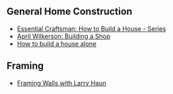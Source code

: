 ## General Home Construction

- [Essential Craftsman: How to Build a House - Series](https://www.youtube.com/playlist?list=PLRZePj70B4IwyNn1ABhJWmBPeX1hGhyLi)
- [April Wilkerson: Building a Shop](https://www.youtube.com/playlist?list=PL8eqcjvgrQ4W1jeXaWIbC7gdN_YZKaDZc)
- [How to build a house alone](https://www.youtube.com/playlist?list=PLE7GmFxfJg_h0DHBteKvAgQetcIxtWh49)

## Framing

- [Framing Walls with Larry Haun](https://www.youtube.com/watch?v=IQmt27qN6AI)
